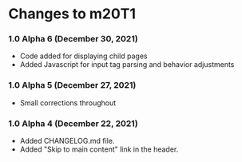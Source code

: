 # Changes to m20T1

### 1.0 Alpha 6 (December 30, 2021)

* Code added for displaying child pages
* Added Javascript for input tag parsing and behavior adjustments
### 1.0 Alpha 5 (December 27, 2021)

* Small corrections throughout

### 1.0 Alpha 4 (December 22, 2021)

* Added CHANGELOG.md file.
* Added "Skip to main content" link in the header.
